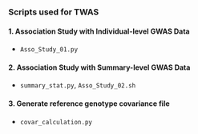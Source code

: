 ### Scripts used for TWAS

#### 1. Association Study with Individual-level GWAS Data
- `Asso_Study_01.py`

#### 2. Association Study with Summary-level GWAS Data
- `summary_stat.py`, `Asso_Study_02.sh`

#### 3. Generate reference genotype covariance file
- `covar_calculation.py`


